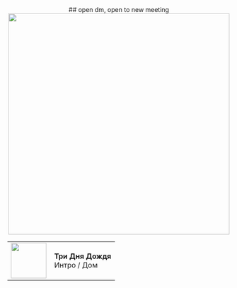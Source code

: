 <div align="center"> 
## open dm, open to new meeting
   
<div align="center">
<img src="https://github.com/user-attachments/assets/a15182ba-c50b-42ff-817f-127b00481bd2" width="500"/>
   
<div align="center">
  <table style="border: none;">
    <tr>
      <td style="border: none;">
        <img src="https://images.genius.com/c13380b32fb9d759ea73abf5555a4978.1000x1000x1.png" width="80">
      </td>
      <td style="border: none; padding-left: 10px;">
        <strong>Три Дня Дождя</strong><br>
        Интро / Дом
      </td>
    </tr>
  </table>
</div>
